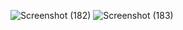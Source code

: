 ![Screenshot (182)](https://github.com/rezariswandhaaaa/137_RestAPI/assets/147071884/749cd954-ae1e-4185-821e-9d9db7e220bc)
![Screenshot (183)](https://github.com/rezariswandhaaaa/137_RestAPI/assets/147071884/3b45fbca-be10-4d22-8ae4-f996ab7ef9b4)

